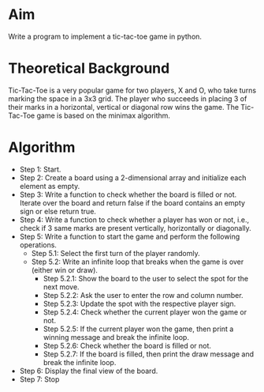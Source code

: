 # Aim
Write a program to implement a tic-tac-toe game in python.

# Theoretical Background
Tic-Tac-Toe is a very popular game for two players, X and O, who take turns marking the space in a 3x3 grid. The player who succeeds in placing 3 of their marks in a horizontal, vertical or diagonal row wins the game. The Tic-Tac-Toe game is based on the minimax algorithm.

# Algorithm
- Step 1: Start.
- Step 2: Create a board using a 2-dimensional array and initialize each element as empty.
- Step 3: Write a function to check whether the board is filled or not. Iterate over the board and return false if the board contains an empty sign or else return true.
- Step 4: Write a function to check whether a player has won or not, i.e., check if 3 same marks are present vertically, horizontally or diagonally.
- Step 5: Write a function to start the game and perform the following operations.
  - Step 5.1: Select the first turn of the player randomly.
  - Step 5.2: Write an infinite loop that breaks when the game is over (either win or draw).
    - Step 5.2.1: Show the board to the user to select the spot for the next move.
    - Step 5.2.2: Ask the user to enter the row and column number.
    - Step 5.2.3: Update the spot with the respective player sign.
    - Step 5.2.4: Check whether the current player won the game or not.
    - Step 5.2.5: If the current player won the game, then print a winning message and break the infinite loop.
    - Step 5.2.6: Check whether the board is filled or not.
    - Step 5.2.7: If the board is filled, then print the draw message and break the infinite loop.
- Step 6: Display the final view of the board.
- Step 7: Stop
